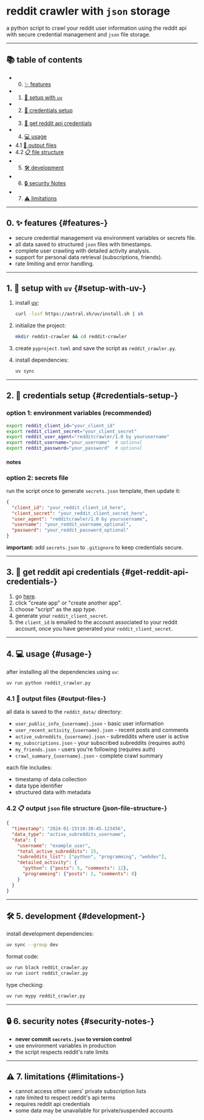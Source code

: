 # reddit crawler with `json` storage

a python script to crawl your reddit user information using the reddit api with secure credential management and `json` file storage.

---

## 📚 table of contents 

- 0. [✨ features](#features-)
- 1. [🚀 setup with `uv`](#setup-with-uv-)
- 2. [🔐 credentials setup](#credentials-setup-)
- 3. [🔑 get reddit api credentials](#get-reddit-api-credentials-)
- 4. [💻 usage](#usage-)
- 4.1 [📁 output files](#output-files-)
- 4.2 [📋 file structure ](#json-file-structure-)
- 5. [🛠️ development](#development-️)
- 6. [🔒 security Notes](#security-notes-)
- 7. [⚠️ limitations](#limitations-️)

--- 
## 0. ✨ features {#features-}

- secure credential management via environment variables or secrets file.
- all data saved to structured `json` files with timestamps.
- complete user crawling with detailed activity analysis.
- support for personal data retrieval (subscriptions, friends).
- rate limiting and error handling.

---

## 1. 🚀 setup with `uv` {#setup-with-uv-}

1. install [uv](https://docs.astral.sh/uv/):
   ```bash
   curl -lssf https://astral.sh/uv/install.sh | sh
   ```

2. initialize the project:
   ```bash
   mkdir reddit-crawler && cd reddit-crawler
   ```

3. create `pyproject.toml` and save the script as `reddit_crawler.py`.

4. install dependencies:
   ```bash
   uv sync
   ```

---

## 2. 🔐 credentials setup {#credentials-setup-}

### option 1: environment variables (recommended)
```bash
export reddit_client_id="your_client_id"
export reddit_client_secret="your_client_secret"
export reddit_user_agent="redditcrawler/1.0 by yourusername"
export reddit_username="your_username"  # optional
export reddit_password="your_password"  # optional
```

#### notes

 
### option 2: secrets file
run the script once to generate `secrets.json` template, then update it:
```json
{
  "client_id": "your_reddit_client_id_here",
  "client_secret": "your_reddit_client_secret_here",
  "user_agent": "redditcrawler/1.0 by yourusername",
  "username": "your_reddit_username_optional",
  "password": "your_reddit_password_optional"
}
```

**important:** add `secrets.json` to `.gitignore` to keep credentials secure.

---

## 3. 🔑 get reddit api credentials {#get-reddit-api-credentials-}
1. go [here](https://www.reddit.com/prefs/apps).
2. click "create app" or "create another app".
3. choose "script" as the app type.
4. generate your `reddit_client_secret`.
5. the `client_id` is emailed to the account associated to your reddit account, once you have generated your `reddit_client_secret`.


---

## 4. 💻 usage {#usage-}

after installing all the dependencies using `uv`:

```bash
uv run python reddit_crawler.py
```

### 4.1 📁 output files {#output-files-}

all data is saved to the `reddit_data/` directory:

- `user_public_info_{username}.json` - basic user information
- `user_recent_activity_{username}.json` - recent posts and comments
- `active_subreddits_{username}.json` - subreddits where user is active
- `my_subscriptions.json` - your subscribed subreddits (requires auth)
- `my_friends.json` - users you're following (requires auth)
- `crawl_summary_{username}.json` - complete crawl summary

each file includes:
- timestamp of data collection
- data type identifier
- structured data with metadata

### 4.2 📋 output `json` file structure {json-file-structure-}

```json
{
  "timestamp": "2024-01-15t10:30:45.123456",
  "data_type": "active_subreddits_username",
  "data": {
    "username": "example_user",
    "total_active_subreddits": 15,
    "subreddits_list": ["python", "programming", "webdev"],
    "detailed_activity": {
      "python": {"posts": 5, "comments": 12},
      "programming": {"posts": 2, "comments": 8}
    }
  }
}
```

---

## 🛠️ 5. development {#development-}

install development dependencies:
```bash
uv sync --group dev
```

format code:
```bash
uv run black reddit_crawler.py
uv run isort reddit_crawler.py
```

type checking:
```bash
uv run mypy reddit_crawler.py
```

---

## 🔒 6. security notes {#security-notes-}

- **never commit `secrets.json` to version control**
- use environment variables in production
- the script respects reddit's rate limits

---

## ⚠️ 7. limitations {#limitations-}

- cannot access other users' private subscription lists
- rate limited to respect reddit's api terms
- requires reddit api credentials
- some data may be unavailable for private/suspended accounts
